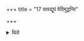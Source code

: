 +++
title = "17 यावद्यूपं वेदिमुद्धन्ति"

+++

<details><summary>थिते</summary>

यावद्यूपं वेदिमुद्धन्ति १७
</details>
